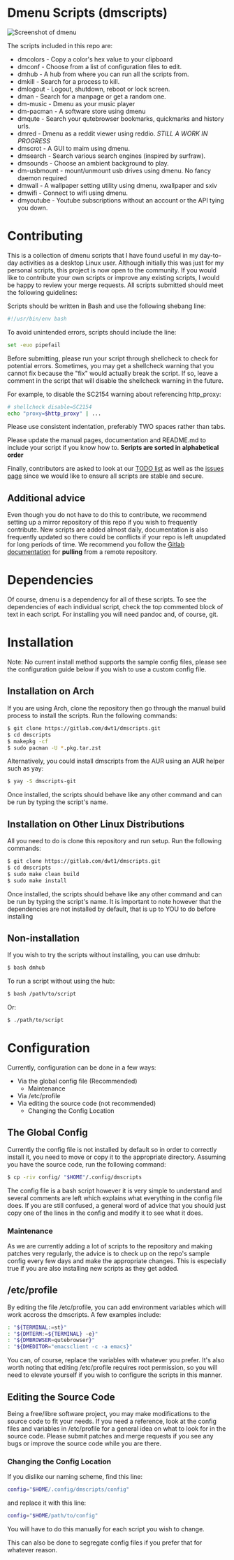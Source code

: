# Dmenu Scripts (dmscripts)

![Screenshot of dmenu](https://gitlab.com/dwt1/dotfiles/raw/master/.screenshots/dmenu-distrotube01.png)

The scripts included in this repo are:

+ dmcolors - Copy a color's hex value to your clipboard
+ dmconf - Choose from a list of configuration files to edit.
+ dmhub - A hub from where you can run all the scripts from.
+ dmkill - Search for a process to kill.
+ dmlogout - Logout, shutdown, reboot or lock screen.
+ dman - Search for a manpage or get a random one.
+ dm-music - Dmenu as your music player
+ dm-pacman - A software store using dmenu
+ dmqute - Search your qutebrowser bookmarks, quickmarks and history urls.
+ dmred - Dmenu as a reddit viewer using reddio. *STILL A WORK IN PROGRESS*
+ dmscrot - A GUI to maim using dmenu.
+ dmsearch - Search various search engines (inspired by surfraw).
+ dmsounds - Choose an ambient background to play.
+ dm-usbmount - mount/unmount usb drives using dmenu. No fancy daemon required
+ dmwall - A wallpaper setting utility using dmenu, xwallpaper and sxiv
+ dmwifi - Connect to wifi using dmenu.
+ dmyoutube - Youtube subscriptions without an account or the API tying you down.

# Contributing

This is a collection of dmenu scripts that I have found useful in my day-to-day activities as a desktop Linux user.  Although initially this was just for my personal scripts, this project is now open to the community.  If you would like to contribute your own scripts or improve any existing scripts, I would be happy to review your merge requests.  All scripts submitted should meet the following guidelines:

Scripts should be written in Bash and use the following shebang line:

```bash
#!/usr/bin/env bash
```    

To avoid unintended errors, scripts should include the line: 

```bash
set -euo pipefail
```

Before submitting, please run your script through shellcheck to check for potential errors.  Sometimes, you may get a shellcheck warning that you cannot fix because the "fix" would actually break the script.  If so, leave a comment in the script that will disable the shellcheck warning in the future.

For example, to disable the SC2154 warning about referencing http_proxy:

```bash
# shellcheck disable=SC2154
echo "proxy=$http_proxy" | ...
```

Please use consistent indentation, preferably TWO spaces rather than tabs.  

Please update the manual pages, documentation and README.md to include your script if you know how to. **Scripts are sorted in alphabetical order**

Finally, contributors are asked to look at our [TODO list](TODO.md) as well as the [issues page](https://gitlab.com/dwt1/dmscripts/-/issues) since we would like to ensure all scripts are stable and secure.

## Additional advice

Even though you do not have to do this to contribute, we recommend setting up a mirror repository of this repo if you wish to frequently contribute. New scripts are added almost daily, documentation is also frequently updated so there could be conflicts if your repo is left unupdated for long periods of time. We recommend you follow the [Gitlab documentation](https://docs.gitlab.com/ee/user/project/repository/repository_mirroring.html) for **pulling** from a remote repository.

# Dependencies

Of course, dmenu is a dependency for all of these scripts.  To see the dependencies of each individual script, check the top commented block of text in each script. For installing you will need pandoc and, of course, git.

# Installation

Note: No current install method supports the sample config files, please see the configuration guide below if you wish to use a custom config file.

## Installation on Arch

If you are using Arch, clone the repository then go through the manual build process to install the scripts. Run the following commands:

```bash
$ git clone https://gitlab.com/dwt1/dmscripts.git
$ cd dmscripts
$ makepkg -cf
$ sudo pacman -U *.pkg.tar.zst
```

Alternatively, you could install dmscripts from the AUR using an AUR helper such as yay:

```bash
$ yay -S dmscripts-git
```

Once installed, the scripts should behave like any other command and can be run by typing the script's name.

## Installation on Other Linux Distributions

All you need to do is clone this repository and run setup. Run the following commands:

```bash
$ git clone https://gitlab.com/dwt1/dmscripts.git
$ cd dmscripts
$ sudo make clean build
$ sudo make install
```

Once installed, the scripts should behave like any other command and can be run by typing the script's name. It is important to note however that the dependencies are not installed by default, that is up to YOU to do before installing

## Non-installation

If you wish to try the scripts without installing, you can use dmhub:

```bash
$ bash dmhub
```

To run a script without using the hub:

```bash
$ bash /path/to/script
```

Or:

```bash
$ ./path/to/script
```

# Configuration

Currently, configuration can be done in a few ways:
+ Via the global config file (Recommended)
	+ Maintenance
+ Via /etc/profile
+ Via editing the source code (not recommended)
	+ Changing the Config Location

## The Global Config

Currently the config file is not installed by default so in order to correctly install it, you need to move or copy it to the appropriate directory. Assuming you have the source code, run the following command:

```bash
$ cp -riv config/ "$HOME"/.config/dmscripts
```

The config file is a bash script however it is very simple to understand and several comments are left which explains what everything in the config file does. If you are still confused, a general word of advice that you should just copy one of the lines in the config and modify it to see what it does.

### Maintenance

As we are currently adding a lot of scripts to the repository and making patches very regularly, the advice is to check up on the repo's sample config every few days and make the appropriate changes. This is especially true if you are also installing new scripts as they get added.

## /etc/profile

By editing the file /etc/profile, you can add environment variables which will work accross the dmscripts. A few examples include:

```bash
: "${TERMINAL:=st}"
: "${DMTERM:=${TERMINAL} -e}"
: "${DMBROWSER=qutebrowser}"
: "${DMEDITOR="emacsclient -c -a emacs}"
```

You can, of course, replace the variables with whatever you prefer. It's also worth noting that editing /etc/profile requires root permission, so you will need to elevate yourself if you wish to configure the scripts in this manner.

## Editing the Source Code

Being a free/libre software project, you may make modifications to the source code to fit your needs. If you need a reference, look at the config files and variables in /etc/profile for a general idea on what to look for in the source code. Please submit patches and merge requests if you see any bugs or improve the source code while you are there.

### Changing the Config Location

If you dislike our naming scheme, find this line:

```bash
config="$HOME/.config/dmscripts/config"
```

and replace it with this line:

```bash
config="$HOME/path/to/config"
```

You will have to do this manually for each script you wish to change.

This can also be done to segregate config files if you prefer that for whatever reason.
